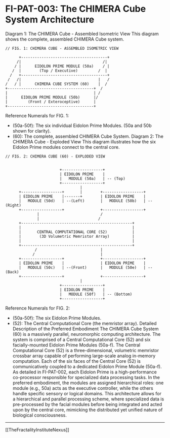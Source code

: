 
# FI-PAT-003: The CHIMERA Cube System Architecture
Diagram 1: The CHIMERA Cube - Assembled Isometric View
This diagram shows the complete, assembled CHIMERA Cube system.

```
// FIG. 1: CHIMERA CUBE - ASSEMBLED ISOMETRIC VIEW

      +--------------------------------------+
     /|                                    /|
    / |      EIDOLON PRIME MODULE (50a)    / |
   /  |        (Top / Executive)         /  |
  /   +--------------------------------------+
 /   /|                                  |   /
/   / |      CHIMERA CUBE SYSTEM (60)    |  /
+--------------------------------------+  /
|                                      | /
|      EIDOLON PRIME MODULE (50b)      |/
|         (Front / Exteroceptive)      |
+--------------------------------------+
```


Reference Numerals for FIG. 1:
 * (50a-50f): The six individual Eidolon Prime Modules. (50a and 50b shown for clarity).
 * (60): The complete, assembled CHIMERA Cube System.
Diagram 2: The CHIMERA Cube - Exploded View
This diagram illustrates how the six Eidolon Prime modules connect to the central core.

```
// FIG. 2: CHIMERA CUBE (60) - EXPLODED VIEW


                        +------------------+
                        | EIDOLON PRIME    |
                        |   MODULE (50a)   | -- (Top)
                        +------------------+
                                 |
      +------------------+       |        +------------------+
      | EIDOLON PRIME    |-------+        | EIDOLON PRIME    |
      |   MODULE (50d)   | --(Left)       |   MODULE (50b)   | -- (Right)
      +------------------+                +------------------+
              |                           /
              |                          /
      +-------------------------------------------------+
      |                                                 |
      |       CENTRAL COMPUTATIONAL CORE (52)           |
      |        (3D Volumetric Memristor Array)          |
      |                                                 |
      +-------------------------------------------------+
             /                            |
            /                             |
      +------------------+                +------------------+
      | EIDOLON PRIME    |                | EIDOLON PRIME    |
      |   MODULE (50c)   | --(Front)      |   MODULE (50e)   | -- (Back)
      +------------------+                +------------------+
                                 |
                        +------------------+
                        | EIDOLON PRIME    |
                        |   MODULE (50f)   | -- (Bottom)
                        +------------------+
```


Reference Numerals for FIG. 2:
 * (50a-50f): The six Eidolon Prime Modules.
 * (52): The Central Computational Core (the memristor array).
Detailed Description of the Preferred Embodiment
The CHIMERA Cube System (60) is a massively parallel, neuromorphic computing architecture. The system is comprised of a Central Computational Core (52) and six facially-mounted Eidolon Prime Modules (50a-f).
The Central Computational Core (52) is a three-dimensional, volumetric memristor crossbar array capable of performing large-scale analog in-memory computation.
Each of the six faces of the Central Core (52) is communicatively coupled to a dedicated Eidolon Prime Module (50a-f). As detailed in FI-PAT-002, each Eidolon Prime is a high-performance co-processor responsible for specialized data processing tasks.
In the preferred embodiment, the modules are assigned hierarchical roles: one module (e.g., 50a) acts as the executive controller, while the others handle specific sensory or logical domains. This architecture allows for a hierarchical and parallel processing scheme, where specialized data is pre-processed by the facial modules before being integrated and acted upon by the central core, mimicking the distributed yet unified nature of biological consciousness.

---
[[TheFractalityInstituteNexus]]

